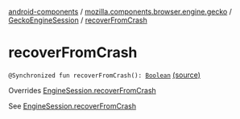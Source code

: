 [android-components](../../index.md) / [mozilla.components.browser.engine.gecko](../index.md) / [GeckoEngineSession](index.md) / [recoverFromCrash](./recover-from-crash.md)

# recoverFromCrash

`@Synchronized fun recoverFromCrash(): `[`Boolean`](https://kotlinlang.org/api/latest/jvm/stdlib/kotlin/-boolean/index.html) [(source)](https://github.com/mozilla-mobile/android-components/blob/master/components/browser/engine-gecko-beta/src/main/java/mozilla/components/browser/engine/gecko/GeckoEngineSession.kt#L308)

Overrides [EngineSession.recoverFromCrash](../../mozilla.components.concept.engine/-engine-session/recover-from-crash.md)

See [EngineSession.recoverFromCrash](../../mozilla.components.concept.engine/-engine-session/recover-from-crash.md)

